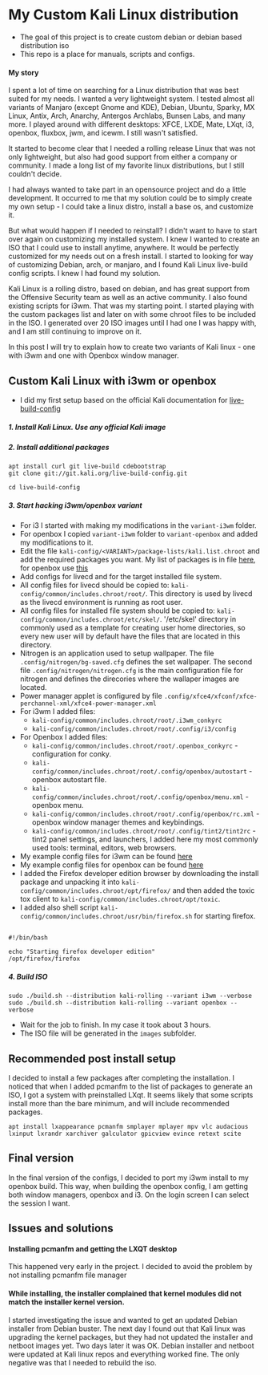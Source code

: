 # My Custom Kali Linux distribution 

* The goal of this project is to create custom debian or debian based distribution iso
* This repo is a place for manuals, scripts and configs. 

#### My story 

I spent a lot of time on searching for a Linux distribution that was best suited for my needs. I wanted a very lightweight system. I tested almost all variants of Manjaro (except Gnome and KDE), Debian, Ubuntu, Sparky, MX Linux, Antix, Arch, Anarchy, Antergos Archlabs, Bunsen Labs, and many more. I played around with different desktops: XFCE, LXDE, Mate, LXqt, i3, openbox, fluxbox, jwm, and icewm. I still wasn't satisfied.

It started to become clear that I needed a rolling release Linux that was not only lightweight, but also had good support from either a company or community. I made a long list of my favorite linux distributions, but I still couldn't decide. 

I had always wanted to take part in an opensource project and do a little development. It occurred to me that my solution could be to simply create my own setup - I could take a linux distro, install a base os, and customize it. 

But what would happen if I needed to reinstall? I didn't want to have to start over again on customizing my installed system. I knew I wanted to create an ISO that I could use to install anytime, anywhere. It would be perfectly customized for my needs out on a fresh install. I started to looking for way of customizing Debian, arch, or manjaro, and I found Kali Linux live-build config scripts. I knew I had found my solution. 

Kali Linux is a rolling distro, based on debian, and has great support from the  Offensive Security team as well as an active community. I also found existing scripts for i3wm. That was my starting point. I started playing with the custom packages list and later on with some chroot files to be included in the ISO. I generated over 20 ISO images until I had one I was happy with, and I am still continuing to improve on it.

In this post I will try to explain how to create two variants of Kali linux - one with i3wm and one with Openbox window manager. 

## Custom Kali Linux with i3wm or openbox

* I did my first setup based on the official Kali documentation for [live-build-config](https://docs.kali.org/development/live-build-a-custom-kali-iso)

##### 1. Install Kali Linux. Use any official Kali image
##### 2. Install additional packages

```
apt install curl git live-build cdebootstrap
git clone git://git.kali.org/live-build-config.git

cd live-build-config
```

##### 3. Start hacking i3wm/openbox variant

  * For i3 I started with making my modifications in the `variant-i3wm` folder. 
  * For openbox I copied `variant-i3wm` folder to `variant-openbox` and added my modifications to it. 
  * Edit the file `kali-config/<VARIANT>/package-lists/kali.list.chroot` and add the required packages you want. My list of packages is in file [here](variant-i3wm/package-lists/kali.list.chroot), for openbox use [this](variant-openbox/package-lists/kali.list.chroot)
  * Add configs for livecd and for the target installed file system. 
  * All config files for livecd should be copied to: `kali-config/common/includes.chroot/root/`. This directory is used by livecd as the livecd environment is running as root user. 
  * All config files for installed file system should be copied to: `kali-config/common/includes.chroot/etc/skel/`. '/etc/skel' directory in commonly used as a template for creating user home directories, so every new user will by default have the files that are located in this directory. 
  * Nitrogen is an application used to setup wallpaper. The file `.config/nitrogen/bg-saved.cfg` defines the set wallpaper. The second file `.config/nitrogen/nitrogen.cfg` is the main configuration file for nitrogen and defines the direcories where the wallaper images are located. 
  * Power manager applet is configured by file `.config/xfce4/xfconf/xfce-perchannel-xml/xfce4-power-manager.xml`
  * For i3wm I added files: 
    * `kali-config/common/includes.chroot/root/.i3wm_conkyrc`
    * `kali-config/common/includes.chroot/root/.config/i3/config`
  * For Openbox I added files: 
    * `kali-config/common/includes.chroot/root/.openbox_conkyrc` - configuration for conky. 
    * `kali-config/common/includes.chroot/root/.config/openbox/autostart` - openbox autostart file.
    * `kali-config/common/includes.chroot/root/.config/openbox/menu.xml` - openbox menu.
    * `kali-config/common/includes.chroot/root/.config/openbox/rc.xml` - openbox window manager themes and keybindings. 
    * `kali-config/common/includes.chroot/root/.config/tint2/tint2rc` - tint2 panel settings, and launchers, I added here my most commonly used tools: terminal, editors, web browsers.
  * My example config files for i3wm can be found [here](./i3/etc/skel/)
  * My example config files for openbox can be found [here](./openbox/etc/skel/)
  * I added the Firefox developer edition browser by downloading the install package and unpacking it into `kali-config/common/includes.chroot/opt/firefox/` and then added the toxic tox client to `kali-config/common/includes.chroot/opt/toxic`. 
  * I added also shell script `kali-config/common/includes.chroot/usr/bin/firefox.sh` for starting firefox. 

```

#!/bin/bash 

echo "Starting firefox developer edition"
/opt/firefox/firefox 

```

##### 4. Build ISO

```
sudo ./build.sh --distribution kali-rolling --variant i3wm --verbose
sudo ./build.sh --distribution kali-rolling --variant openbox --verbose
```

* Wait for the job to finish. In my case it took about 3 hours. 
* The ISO file will be generated in the `images` subfolder. 


## Recommended post install setup

I decided to install a few packages after completing the installation. I noticed that when I added pcmanfm to the list of packages to generate an ISO, I got a system with preinstalled LXqt. It seems likely that some scripts install more than the bare minimum, and will include recommended packages.

```
apt install lxappearance pcmanfm smplayer mplayer mpv vlc audacious lxinput lxrandr xarchiver galculator gpicview evince retext scite
```

## Final version 

In the final version of the configs, I decided to port my i3wm install to my openbox build. This way, when building the openbox config, I am getting both window managers, openbox and i3. On the login screen I can select the session I want.

## Issues and solutions

#### Installing pcmanfm and getting the LXQT desktop 

This happened very early in the project. I decided to avoid the problem by not installing pcmanfm file manager

#### While installing, the installer complained that kernel modules did not match the installer kernel version. 

I started investigating the issue and wanted to get an updated Debian installer from Debian buster. The next day I found out that Kali linux was upgrading the kernel packages, but they had not updated the installer and netboot images yet. Two days later it was OK. Debian installer and netboot were updated at Kali linux repos and everything worked fine. The only negative was that I needed to rebuild the iso. 
